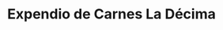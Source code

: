 ---
title: "Expendio de Carnes La Décima"
url: /velez/expendio-de-carnes-la-decima/
shop: carnicero
---